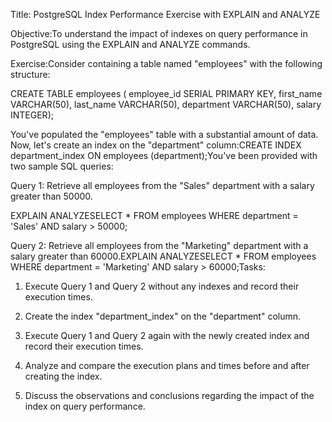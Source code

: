 Title: PostgreSQL Index Performance Exercise with EXPLAIN and ANALYZE

Objective:To understand the impact of indexes on query performance in PostgreSQL using the EXPLAIN and ANALYZE commands.

Exercise:Consider containing a table named "employees" with the following structure:

CREATE TABLE employees ( employee\_id SERIAL PRIMARY KEY, first\_name VARCHAR(50), last\_name VARCHAR(50), department VARCHAR(50), salary INTEGER);

You've populated the "employees" table with a substantial amount of data. Now, let's create an index on the "department" column:CREATE INDEX department\_index ON employees (department);You've been provided with two sample SQL queries:

Query 1: Retrieve all employees from the "Sales" department with a salary greater than 50000.

EXPLAIN ANALYZESELECT \* FROM employees WHERE department = 'Sales' AND salary > 50000;

Query 2: Retrieve all employees from the "Marketing" department with a salary greater than 60000.EXPLAIN ANALYZESELECT \* FROM employees WHERE department = 'Marketing' AND salary > 60000;Tasks:

1.  Execute Query 1 and Query 2 without any indexes and record their execution times.
    
2.  Create the index "department\_index" on the "department" column.
    
3.  Execute Query 1 and Query 2 again with the newly created index and record their execution times.
    
4.  Analyze and compare the execution plans and times before and after creating the index.
    
5.  Discuss the observations and conclusions regarding the impact of the index on query performance.
